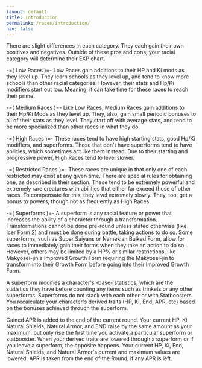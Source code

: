 ```yaml
---
layout: default
title: Introduction
permalink: /races/introduction/
nav: false
---
```


There are slight differences in each category. They each gain their own positives and negatives. Outside of these pros and cons, your racial category will determine their EXP chart.

-=( Low Races )=-
Low Races gain additions to their HP and Ki mods as they level up. They learn schools as they level up, and tend to know more schools than other racial categories. However, their stats and Hp/Ki modifiers start out low. Meaning, it can take time for these races to reach their prime.

-=( Medium Races )=-
Like Low Races, Medium Races gain additions to their Hp/Ki Mods as they level up. They, also, gain small periodic bonuses to all of their stats as they level. They start off with average stats, and tend to be more specialized than other races in what they do.

-=( High Races )=-
These races tend to have high starting stats, good Hp/Ki modifiers, and superforms. Those that don't have superforms tend to have abilities, which sometimes act like them instead. Due to their starting and progressive power, High Races tend to level slower.

-=( Restricted Races )=-
These races are unique in that only one of each restricted may exist at any given time. There are special rules for obtaining one, as described in their section. These tend to be extremely powerful and extremely rare creatures with abilities that either far exceed those of other races. To compensate for this, they level extremely slowly. They, too, get a bonus to powers, though not as frequently as High Races.

-=( Superforms )=-
A superform is any racial feature or power that increases the ability of a character through a transformation. Transformations cannot be done pre-round unless stated otherwise (like Icer Form 2) and must be done during battle, taking actions to do so. Some superforms, such as Super Saiyans or Namekian Bulked Form, allow for races to immediately gain their forms when they take an action to do so. However, others may be limited by a HP% or similar restrictions, like Makyosei-jin's Improved Growth Form requiring the Makyosei-jin to transform into their Growth Form before going into their Improved Growth Form.

A superform modifies a character's -base- statistics, which are the statistics they have before counting any items such as trinkets or any other superforms. Superforms do not stack with each other or with Statboosters. You recalculate your character's derived traits (HP, Ki, End, APR, etc) based on the bonuses achieved through the superform.

Gained APR is added to the end of the current round. Your current HP, Ki, Natural Shields, Natural Armor, and END raise by the same amount as your maximum, but only rise the first time you activate a particular superform or statbooster. When your derived traits are lowered through a superform or if you leave a superform, the opposite happens. Your current HP, Ki, End, Natural Shields, and Natural Armor's current and maximum values are lowered. APR is taken from the end of the Round, if any APR is left.
